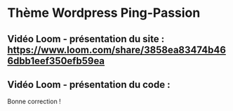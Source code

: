 # Thème Wordpress Ping-Passion 

## Vidéo Loom - présentation du site : https://www.loom.com/share/3858ea83474b466dbb1eef350efb59ea

## Vidéo Loom - présentation du code : 

Bonne correction !